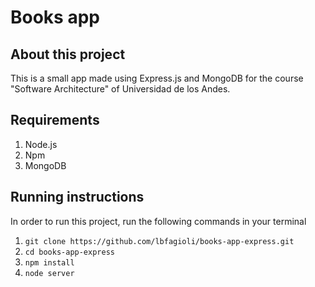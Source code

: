 # Books app

## About this project

This is a small app made using Express.js and MongoDB for the course "Software Architecture" of Universidad de los Andes.

## Requirements

1. Node.js
1. Npm
1. MongoDB

## Running instructions

In order to run this project, run the following commands in your terminal

1. `git clone https://github.com/lbfagioli/books-app-express.git`
1. `cd books-app-express`
1. `npm install`
1. `node server`